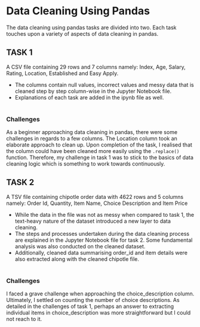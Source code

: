 # Data Cleaning Using Pandas
The data cleaning using pandas tasks are divided into two. Each task touches upon a variety of aspects of data cleaning in pandas. 
## TASK 1
A CSV file containing 29 rows and 7 columns namely: Index, Age, Salary, Rating, Location, Established and Easy Apply.
-	The columns contain null values, incorrect values and messy data that is cleaned step by step column-wise in the Jupyter Notebook file. 
-	Explanations of each task are added in the ipynb file as well. 
<br> <br>
### Challenges
As a beginner approaching data cleaning in pandas, there were some challenges in regards to a few columns. The Location column took an elaborate approach to clean up. Upon completion of the task, I realised that the column could have been cleaned more easily using the `.replace()` function. Therefore, my challenge in task 1 was to stick to the basics of data cleaning logic which is something to work towards continuously. 
## TASK 2
A TSV file containing chipotle order data with 4622 rows and 5 columns namely: Order Id, Quantity, Item Name, Choice Description and Item Price
-	While the data in the file was not as messy when compared to task 1, the text-heavy nature of the dataset introduced a new layer to data cleaning.
-	The steps and processes undertaken during the data cleaning process are explained in the Jupyter Notebook file for task 2. Some fundamental analysis was also conducted on the cleaned dataset.
-	Additionally, cleaned data summarising order_id and item details were also extracted along with the cleaned chipotle file.
<br> <br>
### Challenges
I faced a grave challenge when approaching the choice_description column. Ultimately, I settled on counting the number of choice descriptions. As detailed in the challenges of task 1, perhaps an answer to extracting individual items in choice_description was more straightforward but I could not reach to it. 
